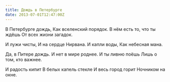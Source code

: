 ```yaml
---
title: Дождь в Петербурге
date: 2013-07-01T12:47:00Z
---
```


В Петербурге дождь,
Как вселенский порядок.
В нём есть то, что ты ждёшь
От всех жизни загадок.

И лужи чисты,
И на сердце Нирвана.
И капли воды,
Как небесная мана.

Да, в Питере дождь.
И нет в мире роднее.
И ты ливню поёшь
Лишь о том, кто важнее.

И радость кипит
В белых капель стекле
И весь город горит
Ночником на окне.